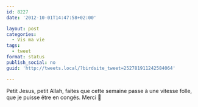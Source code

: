 ```yaml
---
id: 8227
date: '2012-10-01T14:47:58+02:00'

layout: post
categories:
  - Vis ma vie
tags:
  - tweet
format: status
publish_social: no
guid: 'http://tweets.local/?birdsite_tweet=252781911242584064'

---
```


Petit Jesus, petit Allah, faites que cette semaine passe à une vitesse folle, que je puisse être en congés. Merci 🙂